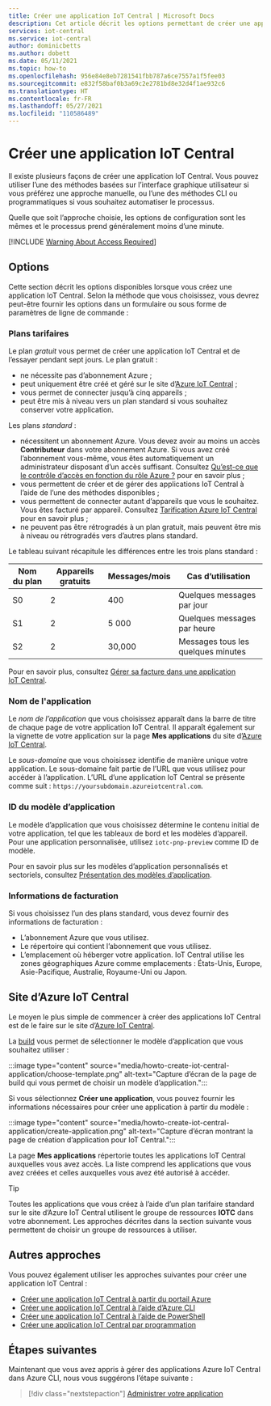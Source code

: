 ```yaml
---
title: Créer une application IoT Central | Microsoft Docs
description: Cet article décrit les options permettant de créer une application IoT Central, notamment à partir du site d’Azure IoT Central, du portail Azure et d’un environnement de ligne de commande.
services: iot-central
ms.service: iot-central
author: dominicbetts
ms.author: dobett
ms.date: 05/11/2021
ms.topic: how-to
ms.openlocfilehash: 956e84e8eb7281541fbb787a6ce7557a1f5fee03
ms.sourcegitcommit: e832f58baf0b3a69c2e2781bd8e32d4f1ae932c6
ms.translationtype: HT
ms.contentlocale: fr-FR
ms.lasthandoff: 05/27/2021
ms.locfileid: "110586489"
---
```

# <a name="create-an-iot-central-application"></a>Créer une application IoT Central

Il existe plusieurs façons de créer une application IoT Central. Vous pouvez utiliser l’une des méthodes basées sur l’interface graphique utilisateur si vous préférez une approche manuelle, ou l’une des méthodes CLI ou programmatiques si vous souhaitez automatiser le processus.

Quelle que soit l’approche choisie, les options de configuration sont les mêmes et le processus prend généralement moins d’une minute.

[!INCLUDE [Warning About Access Required](../../../includes/iot-central-warning-contribitorrequireaccess.md)]

## <a name="options"></a>Options

Cette section décrit les options disponibles lorsque vous créez une application IoT Central. Selon la méthode que vous choisissez, vous devrez peut-être fournir les options dans un formulaire ou sous forme de paramètres de ligne de commande :

### <a name="pricing-plans"></a>Plans tarifaires

Le plan *gratuit* vous permet de créer une application IoT Central et de l’essayer pendant sept jours. Le plan gratuit :

- ne nécessite pas d’abonnement Azure ;
- peut uniquement être créé et géré sur le site d’[Azure IoT Central](https://aka.ms/iotcentral) ;
- vous permet de connecter jusqu’à cinq appareils ;
- peut être mis à niveau vers un plan standard si vous souhaitez conserver votre application.

Les plans *standard* :

- nécessitent un abonnement Azure. Vous devez avoir au moins un accès **Contributeur** dans votre abonnement Azure. Si vous avez créé l’abonnement vous-même, vous êtes automatiquement un administrateur disposant d’un accès suffisant. Consultez [Qu’est-ce que le contrôle d’accès en fonction du rôle Azure ?](../../role-based-access-control/overview.md) pour en savoir plus ;
- vous permettent de créer et de gérer des applications IoT Central à l’aide de l’une des méthodes disponibles ;
- vous permettent de connecter autant d’appareils que vous le souhaitez. Vous êtes facturé par appareil. Consultez [Tarification Azure IoT Central](https://azure.microsoft.com/pricing/details/iot-central/) pour en savoir plus ;
- ne peuvent pas être rétrogradés à un plan gratuit, mais peuvent être mis à niveau ou rétrogradés vers d’autres plans standard.

Le tableau suivant récapitule les différences entre les trois plans standard :

| Nom du plan | Appareils gratuits | Messages/mois | Cas d’utilisation |
| --------- | ------------ | -------------- | -------- |
| S0        | 2            | 400            | Quelques messages par jour |
| S1        | 2            | 5 000          | Quelques messages par heure |
| S2        | 2            | 30,000         | Messages tous les quelques minutes |

Pour en savoir plus, consultez [Gérer sa facture dans une application IoT Central](howto-view-bill.md).

### <a name="application-name"></a>Nom de l'application

Le _nom de l’application_ que vous choisissez apparaît dans la barre de titre de chaque page de votre application IoT Central. Il apparaît également sur la vignette de votre application sur la page **Mes applications** du site d’[Azure IoT Central](https://aka.ms/iotcentral).

Le _sous-domaine_ que vous choisissez identifie de manière unique votre application. Le sous-domaine fait partie de l’URL que vous utilisez pour accéder à l’application. L’URL d’une application IoT Central se présente comme suit : `https://yoursubdomain.azureiotcentral.com`.

### <a name="application-template-id"></a>ID du modèle d’application

Le modèle d’application que vous choisissez détermine le contenu initial de votre application, tel que les tableaux de bord et les modèles d’appareil. Pour une application personnalisée, utilisez `iotc-pnp-preview` comme ID de modèle.

Pour en savoir plus sur les modèles d’application personnalisés et sectoriels, consultez [Présentation des modèles d’application](concepts-app-templates.md).

### <a name="billing-information"></a>Informations de facturation

Si vous choisissez l’un des plans standard, vous devez fournir des informations de facturation :

- L’abonnement Azure que vous utilisez.
- Le répertoire qui contient l’abonnement que vous utilisez.
- L’emplacement où héberger votre application. IoT Central utilise les zones géographiques Azure comme emplacements : États-Unis, Europe, Asie-Pacifique, Australie, Royaume-Uni ou Japon.

## <a name="azure-iot-central-site"></a>Site d’Azure IoT Central

Le moyen le plus simple de commencer à créer des applications IoT Central est de le faire sur le site d’[Azure IoT Central](https://aka.ms/iotcentral).

La [build](https://apps.azureiotcentral.com/build) vous permet de sélectionner le modèle d’application que vous souhaitez utiliser :

:::image type="content" source="media/howto-create-iot-central-application/choose-template.png" alt-text="Capture d’écran de la page de build qui vous permet de choisir un modèle d’application.":::

Si vous sélectionnez **Créer une application**, vous pouvez fournir les informations nécessaires pour créer une application à partir du modèle :

:::image type="content" source="media/howto-create-iot-central-application/create-application.png" alt-text="Capture d’écran montrant la page de création d’application pour IoT Central.":::

La page **Mes applications** répertorie toutes les applications IoT Central auxquelles vous avez accès. La liste comprend les applications que vous avez créées et celles auxquelles vous avez été autorisé à accéder.

> [!TIP]
> Toutes les applications que vous créez à l’aide d’un plan tarifaire standard sur le site d’Azure IoT Central utilisent le groupe de ressources **IOTC** dans votre abonnement. Les approches décrites dans la section suivante vous permettent de choisir un groupe de ressources à utiliser.

## <a name="other-approaches"></a>Autres approches

Vous pouvez également utiliser les approches suivantes pour créer une application IoT Central :

- [Créer une application IoT Central à partir du portail Azure](howto-manage-iot-central-from-portal.md#create-iot-central-applications)
- [Créer une application IoT Central à l’aide d’Azure CLI](howto-manage-iot-central-from-cli.md#create-an-application)
- [Créer une application IoT Central à l’aide de PowerShell](howto-manage-iot-central-from-powershell.md#create-an-application)
- [Créer une application IoT Central par programmation](howto-manage-iot-central-programmatically.md)

## <a name="next-steps"></a>Étapes suivantes

Maintenant que vous avez appris à gérer des applications Azure IoT Central dans Azure CLI, nous vous suggérons l’étape suivante :

> [!div class="nextstepaction"]
> [Administrer votre application](howto-administer.md)
